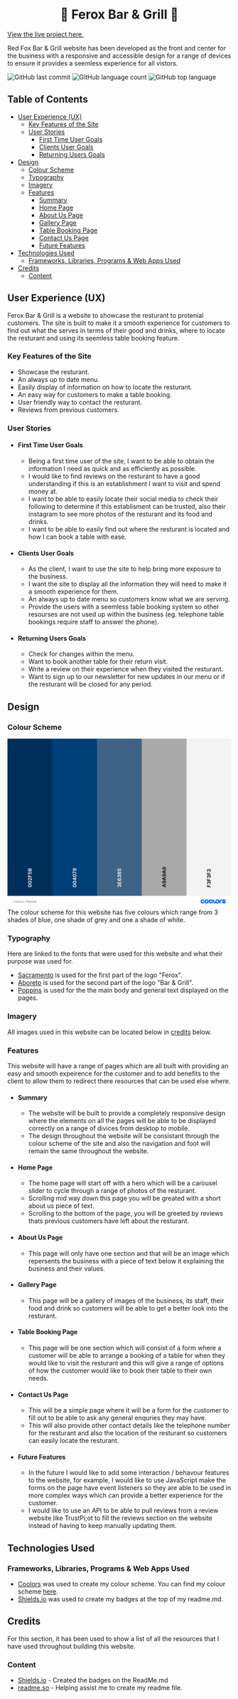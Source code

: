 <h1 align="center">🍻 Ferox Bar & Grill 🥩</h1>

[View the live project here.](#)

Red Fox Bar & Grill website has been developed as the front and center for the business with a responsive and accessible design for a range of devices to ensure it provides a seemless experience for all vistors.

![GitHub last commit](https://img.shields.io/github/last-commit/jonxmitchell/ferox-bar-grill?style=for-the-badge&color=green)
![GitHub language count](https://img.shields.io/github/languages/count/jonxmitchell/ferox-bar-grill?style=for-the-badge&color=yellow)
![GitHub top language](https://img.shields.io/github/languages/top/jonxmitchell/ferox-bar-grill?style=for-the-badge&color=blue)

## Table of Contents

- [User Experience (UX)](<#User-Experience-(UX)>)
  - [Key Features of the Site](#Key-Features-of-the-Site)
  - [User Stories](#User-Stories)
    - [First Time User Goals](#First-Time-User-Goals)
    - [Clients User Goals](#Clients-User-Goals)
    - [Returning Users Goals](#Returning-Users-Goals)
- [Design](#Design)
  - [Colour Scheme](#Colour-Scheme)
  - [Typography](#Typography)
  - [Imagery](#Imagery)
  - [Features](#Features)
    - [Summary](#Summary)
    - [Home Page](#Home-Page)
    - [About Us Page](#About-Us-Page)
    - [Gallery Page](#Gallery-Page)
    - [Table Booking Page](#Table-Booking-Page)
    - [Contact Us Page](#Contact-Us-Page)
    - [Future Features](#Future-Features)
- [Technologies Used](#Technologies-Used)
  - [Frameworks, Libraries, Programs & Web Apps Used](#Frameworks,-Libraries,-Programs-&-Web-Apps-Used)
- [Credits](#Credits)
  - [Content](#Content)

## User Experience (UX)

Ferox Bar & Grill is a website to showcase the resturant to protenial customers. The site is built to make it a smooth experience for customers to find out what the serves in terms of their good and drinks, where to locate the resturant and using its seemless table booking feature.

### Key Features of the Site

- Showcase the resturant.
- An always up to date menu.
- Easily display of information on how to locate the resturant.
- An easy way for customers to make a table booking.
- User friendly way to contact the resturant.
- Reviews from previous customers.

### User Stories

- #### First Time User Goals

  - Being a first time user of the site, I want to be able to obtain the information I need as quick and as efficiently as possible.
  - I would like to find reviews on the resturant to have a good understanding if this is an establishment I want to visit and spend money at.
  - I want to be able to easily locate their social media to check their following to determine if this establisment can be trusted, also their instagram to see more photos of the resturant and its food and drinks.
  - I want to be able to easily find out where the resturant is located and how I can book a table with ease.

- #### Clients User Goals

  - As the client, I want to use the site to help bring more exposure to the business.
  - I want the site to display all the information they will need to make it a smooth experience for them.
  - An always up to date menu so customers know what we are serving.
  - Provide the users with a seemless table booking system so other resourses are not used up within the business (eg. telephone table bookings require staff to answer the phone).

- #### Returning Users Goals
  - Check for changes within the menu.
  - Want to book another table for their return visit.
  - Write a review on their experience when they visited the resturant.
  - Want to sign up to our newsletter for new updates in our menu or if the resturant will be closed for any period.

## Design

### Colour Scheme

![Logo](./assets/img/colour-theme.png)
The colour scheme for this website has five colours which range from 3 shades of blue, one shade of grey and one a shade of white.

### Typography

Here are linked to the fonts that were used for this website and what their purpose was used for.

- [Sacramento](https://fonts.google.com/share?selection.family=Aboreto) is used for the first part of the logo "Ferox".
- [Aboreto](https://fonts.google.com/share?selection.family=Aboreto) is used for the second part of the logo "Bar & Grill".
- [Poppins](https://fonts.google.com/share?selection.family=Aboreto) is used for the the main body and general text displayed on the pages.

### Imagery

All images used in this website can be located below in [credits](Credits) below.

### Features

This website will have a range of pages which are all built with providing an easy and smooth expeirence for the customer and to add benefits to the client to allow them to redirect there resources that can be used else where.

- #### Summary
  - The website will be built to provide a completely responsive design where the elements on all the pages will be able to be displayed correctly on a range of divices from desktop to mobile.
  - The design throughout the website will be consistant through the colour scheme of the site and also the navigation and foot will remain the same throughout the website.
- #### Home Page
  - The home page will start off with a hero which will be a carousel slider to cycle through a range of photos of the resturant.
  - Scrolling mid way down this page you will be greated with a short about us piece of text.
  - Scrolling to the bottom of the page, you will be greeted by reviews thats previous customers have left about the resturant.
- #### About Us Page
  - This page will only have one section and that will be an image which repersents the business with a piece of text below it explaining the business and their values.
- #### Gallery Page
  - This page will be a gallery of images of the business, its staff, their food and drink so customers will be able to get a better look into the resturant.
- #### Table Booking Page
  - This page will be one section which will consist of a form where a customer will be able to arrange a booking of a table for when they would like to visit the resturant and this will give a range of options of how the customer would like to book their table to their own needs.
- #### Contact Us Page
  - This will be a simple page where it will be a form for the customer to fill out to be able to ask any general enquries they may have.
  - This will also provide other contact details like the telephone number for the resturant and also the location of the resturant so customers can easily locate the resturant.
- #### Future Features
  - In the future I would like to add some interaction / behavour features to the website, for example, I would like to use JavaScript make the forms on the page have event listeners so they are able to be used in more complex ways which can provide a better experience for the customer.
  - I would like to use an API to be able to pull reviews from a review website like TrustPi;ot to fill the reviews section on the website instead of having to keep manually updating them.

## Technologies Used

### Frameworks, Libraries, Programs & Web Apps Used

- [Coolors](https://coolors.co/) was used to create my colour scheme. You can find my colour scheme [here](https://coolors.co/002f5b-004078-3e6385-a9a9a9-f3f3f3).
- [Shields.io](https://shields.io) was used to create my badges at the top of my readme.md.

## Credits

For this section, it has been used to show a list of all the resources that I have used throughout building this website.

### Content

- [Shields.io](https://shields.io) - Created the badges on the ReadMe.md
- [readme.so](https://readme.so/) - Helping assist me to create my readme file.
